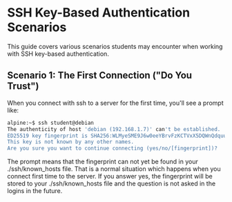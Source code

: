 
# SSH Key-Based Authentication Scenarios

This guide covers various scenarios students may encounter when working with SSH key-based authentication.

## Scenario 1: The First Connection ("Do You Trust")

When you connect with ssh to a server for the first time, you'll see a prompt like:
````bash
alpine:~$ ssh student@debian
The authenticity of host 'debian (192.168.1.7)' can't be established.
ED25519 key fingerprint is SHA256:WLMyeSME9J6w0eeYBrvFzKCTVxX5DQWnQdquu13JnSY.
This key is not known by any other names.
Are you sure you want to continue connecting (yes/no/[fingerprint])?
````
The prompt means that the fingerprint can not yet be found  in your ./ssh/known_hosts file. That is a normal situation which happens when
you connect first time to the server. If you answer yes, the fingerprint will be stored to your ./ssh/known_hosts file and 
the question is not asked in the logins in the future.
